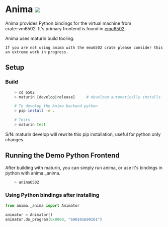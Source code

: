 # Anima ![](https://github.com/GRAYgoose124/emu6502/actions/workflows/anima_tests.yml/badge.svg)
Anima provides Python bindings for the virtual machine from crate::vm6502. It's primary frontend is found in [emu6502](https://crates.io/crates/emu6502).

Anima uses maturin build tooling. 

    If you are not using anima with the emu6502 crate please consider this an extreme work in progress.

## Setup
### Build
```bash
    > cd 6502
    > maturin [develop|release]     # develoop automatically installs

    # To develop the Anima backend python
    > pip install -e .

    # Tests
    > maturin test
```  
S/N: maturin develop will rewrite this pip installation, useful for python only changes.

##  Running the Demo Python Frontend
After building with maturin, you can simply run anima, or use it's bindings in python with anima._anima.
```bash
    > anima6502
```
### Using Python bindings after installing 
```python
from anima._anima import Animator

animator = Animator()
animator.do_program(0x0000, "690101690101")
```


